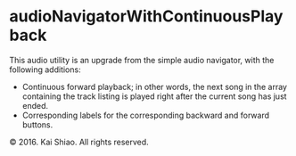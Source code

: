 <h1>audioNavigatorWithContinuousPlayback</h1>

<p>This audio utility is an upgrade from the simple audio navigator, with the following additions:</p>

<ul>
	<li>Continuous forward playback; in other words, the next song in the array containing the track listing is played right after the current song
	has just ended.</li>
	<li>Corresponding labels for the corresponding backward and forward buttons.</li>
</ul>

<footer>&copy; 2016. Kai Shiao. All rights reserved.</footer>